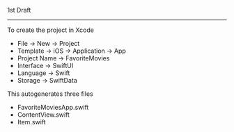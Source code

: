 1st Draft

- - - -

To create the project in Xcode
* File -> New -> Project
* Template -> iOS -> Application -> App
* Project Name -> FavoriteMovies
* Interface -> SwiftUI
* Language -> Swift
* Storage -> SwiftData

This autogenerates three files
* FavoriteMoviesApp.swift
* ContentView.swift
* Item.swift
